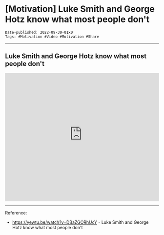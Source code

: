 # [Motivation] Luke Smith and George Hotz know what most people don't 

```
Date-published: 2022-09-30-01x0
Tags: #Motivation #Video #Motivation #Share
```
---

## Luke Smith and George Hotz know what most people don't

<iframe 
src='
https://rr4---sn-2uuxa3vh-2ahl.googlevideo.com/videoplayback?expire=1664517024&ei=QC82Y8HDHIz3gQek5YnwAw&ip=158.101.212.134&id=o-AIsENZdjE3IbJ7cJz5R63hYMJvWrLxmgBrYSmeIpIXAk&itag=22&source=youtube&requiressl=yes&pcm2=yes&spc=yR2vp1texzEhP7hhP6ohaAE0hhCI-do&vprv=1&svpuc=1&mime=video%2Fmp4&ratebypass=yes&dur=190.264&lmt=1626756397763299&fexp=24001373,24007246&c=ANDROID&txp=5311224&sparams=expire%2Cei%2Cip%2Cid%2Citag%2Csource%2Crequiressl%2Cpcm2%2Cspc%2Cvprv%2Csvpuc%2Cmime%2Cratebypass%2Cdur%2Clmt&sig=AOq0QJ8wRQIgLew2iGdNp0U9OOtKwNjusL4ME7_k8oF75uh6RZXmcYkCIQDFcvSirgHmTewMlSQv5B6pZ3hdfAAVH0b7lgyPyLZYEg%3D%3D&host=rr2---sn-5hnednss.googlevideo.com&redirect_counter=1&rm=sn-5hnezs7l&req_id=6a86c0b4ab54a3ee&cms_redirect=yes&cmsv=e&ipbypass=yes&mh=gk&mip=125.167.48.184&mm=31&mn=sn-2uuxa3vh-2ahl&ms=au&mt=1664495167&mv=m&mvi=4&pl=22&lsparams=ipbypass,mh,mip,mm,mn,ms,mv,mvi,pl&lsig=AG3C_xAwRgIhAKiO_PabDEGKorQ7bgbJGFN-TGE4ro7tMdbsQcioANXWAiEArkXNpCuyFztao1ks9GCxjNdh1DMdPGnKQTHhsjaZDes%3D
'
frameborder='0' allowfullscreen style=" width: 100%;
height: 30em;">
  </iframe>

---

Reference:

* <https://yewtu.be/watch?v=DBaZGORhUcY> -  Luke Smith and George Hotz know what most people don't
